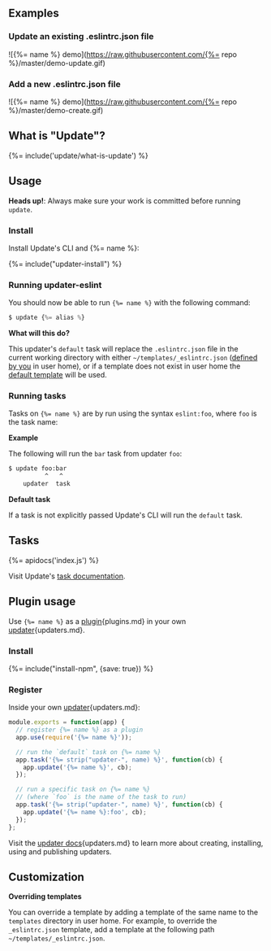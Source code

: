 ## Examples

### Update an existing .eslintrc.json file

![{%= name %} demo](https://raw.githubusercontent.com/{%= repo %}/master/demo-update.gif)

### Add a new .eslintrc.json file

![{%= name %} demo](https://raw.githubusercontent.com/{%= repo %}/master/demo-create.gif)

## What is "Update"?
{%= include('update/what-is-update') %}

## Usage

**Heads up!**: Always make sure your work is committed before running `update`.

### Install

Install Update's CLI and {%= name %}:

{%= include("updater-install") %}

### Running updater-eslint

You should now be able to run `{%= name %}` with the following command:

```js
$ update {%= alias %}
```

**What will this do?**

This updater's `default` task will replace the `.eslintrc.json` file in the current working directory with either `~/templates/_eslintrc.json` ([defined by you](#customization) in user home), or if a template does not exist in user home the [default template](templates/_eslintrc.json) will be used.

### Running tasks

Tasks on `{%= name %}` are by run using the syntax `eslint:foo`, where `foo` is the task name:

**Example**

The following will run the `bar` task from updater `foo`:

```sh
$ update foo:bar
          ^   ^
    updater  task
```

**Default task**

If a task is not explicitly passed Update's CLI will run the `default` task.

## Tasks
{%= apidocs('index.js') %}

Visit Update's [task documentation](https://github.com/update/update/blob/master/docs/tasks.md).

## Plugin usage

Use `{%= name %}` as a [plugin][docs]{plugins.md} in your own [updater][docs]{updaters.md}.

### Install

{%= include("install-npm", {save: true}) %}

### Register

Inside your own [updater][docs]{updaters.md}:

```js
module.exports = function(app) {
  // register {%= name %} as a plugin
  app.use(require('{%= name %}'));

  // run the `default` task on {%= name %}
  app.task('{%= strip("updater-", name) %}', function(cb) {
    app.update('{%= name %}', cb);
  });

  // run a specific task on {%= name %} 
  // (where `foo` is the name of the task to run)
  app.task('{%= strip("updater-", name) %}', function(cb) {
    app.update('{%= name %}:foo', cb);
  });
};
```

Visit the [updater docs][docs]{updaters.md} to learn more about creating, installing, using and publishing updaters.

## Customization

**Overriding templates**

You can override a template by adding a template of the same name to the `templates` directory in user home. For example, to override the `_eslintrc.json` template, add a template at the following path `~/templates/_eslintrc.json`.

[docs]: https://github.com/update/update/blob/master/docs/
